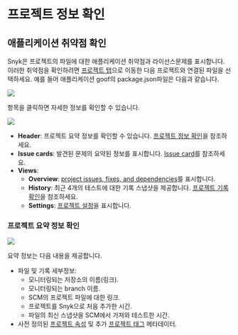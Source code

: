 # 프로젝트 정보 확인

## 애플리케이션 취약점 확인

Snyk은 프로젝트의 파일에 대한 애플리케이션 취약점과 라이선스문제를 표시합니다. 이러한 취약점을 확인하려면 [프로젝트 탭](https://app.snyk.io/projects)으로 이동한 다음 프로젝트와 연결된 파일을 선택하세요. 예를 들어 애플리케이션 goof의 package.json파일은 다음과 같습니다.

![](../../.gitbook/assets/application-vuln.png)

항목을 클릭하면 자세한 정보를 확인할 수 있습니다.

![](../../.gitbook/assets/project-page.png)

* **Header**: 프로젝트 요약 정보를 확인할 수 있습니다. [프로젝트 정보 확인](view-project-information.md)을 참조하세요.
* **Issue cards**: 발견된 문제의 요약된 정보를 표시합니다. [Issue card](issue-card-information.md)를 참조하세요.
* **Views**:
  * **Overview**: [project issues, fixes, and dependencies](view-project-issues-remediations-and-dependencies.md)를 표시합니다.
  * **History**: 최근 4개의 테스트에 대한 기록 스냅샷을 제공합니다. [프로젝트 기록 확인](view-project-history.md)을 참조하세요.
  * **Settings**: [프로젝트 설정](view-project-settings.md)을 표시합니다.

### 프로젝트 요약 정보 확인

![](../../.gitbook/assets/proj-summ.png)

요약 정보는 다음 내용을 제공합니다.

* 파일 및 기록 세부정보:
  * 모니터링되는 저장소의 이름(링크).
  * 모니터링되는 branch 이름.
  * SCM의 프로젝트 파일에 대한 링크.
  * 프로젝트를 Snyk으로 처음 추가한 시간.
  * 파일의 최신 스냅샷을 SCM에서 가져와 테스트한 시간.
* 사전 정의된 [프로젝트 속성](../../features/fixing-and-prioritizing-issues/policies/assign-a-policy-to-project-attributes.md) 및 추가 [프로젝트 태그](project-tags/) 메타데이터.
